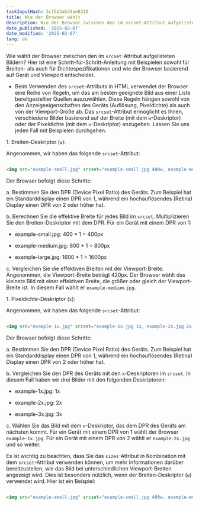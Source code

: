```yaml
---
taskInputHash: 3cf5b3ab39ae8310
title: Wie der Browser wählt
description: Wie der Browser zwischen den im srcset-Attribut aufgelisteten Bildern wählt
date_published: '2025-02-07'
date_modified: '2025-02-07'
lang: de
---
```

Wie wählt der Browser zwischen den im `srcset`-Attribut aufgelisteten Bildern? Hier ist eine Schritt-für-Schritt-Anleitung mit Beispielen sowohl für Breiten- als auch für Dichtespezifikationen und wie der Browser basierend auf Gerät und Viewport entscheidet.

- Beim Verwenden des `srcset`-Attributs in HTML verwendet der Browser eine Reihe von Regeln, um das am besten geeignete Bild aus einer Liste bereitgestellter Quellen auszuwählen. Diese Regeln hängen sowohl von den Anzeigeeigenschaften des Geräts (Auflösung, Pixeldichte) als auch von der Viewport-Größe ab. Das `srcset`-Attribut ermöglicht es Ihnen, verschiedene Bilder basierend auf der Breite (mit dem `w`-Deskriptor) oder der Pixeldichte (mit dem `x`-Deskriptor) anzugeben. Lassen Sie uns jeden Fall mit Beispielen durchgehen.

1\. Breiten-Deskriptor (`w`):

Angenommen, wir haben das folgende `srcset`-Attribut:

```html

<img src="example-small.jpg" srcset="example-small.jpg 400w, example-medium.jpg 800w, example-large.jpg 1600w" alt="Beispielbild">

```

Der Browser befolgt diese Schritte:

a. Bestimmen Sie den DPR (Device Pixel Ratio) des Geräts. Zum Beispiel hat ein Standarddisplay einen DPR von 1, während ein hochauflösendes (Retina) Display einen DPR von 2 oder höher hat.

b. Berechnen Sie die effektive Breite für jedes Bild im `srcset`. Multiplizieren Sie den Breiten-Deskriptor mit dem DPR. Für ein Gerät mit einem DPR von 1:

- example-small.jpg: 400 \* 1 = 400px

- example-medium.jpg: 800 \* 1 = 800px

- example-large.jpg: 1600 \* 1 = 1600px

c. Vergleichen Sie die effektiven Breiten mit der Viewport-Breite. Angenommen, die Viewport-Breite beträgt 420px. Der Browser wählt das kleinste Bild mit einer effektiven Breite, die größer oder gleich der Viewport-Breite ist. In diesem Fall wählt er `example-medium.jpg`.

1\. Pixeldichte-Deskriptor (`x`):

Angenommen, wir haben das folgende `srcset`-Attribut:

```html

<img src="example-1x.jpg" srcset="example-1x.jpg 1x, example-2x.jpg 2x, example-3x.jpg 3x" alt="Beispielbild">

```

Der Browser befolgt diese Schritte:

a. Bestimmen Sie den DPR (Device Pixel Ratio) des Geräts. Zum Beispiel hat ein Standarddisplay einen DPR von 1, während ein hochauflösendes (Retina) Display einen DPR von 2 oder höher hat.

b. Vergleichen Sie den DPR des Geräts mit den `x`-Deskriptoren im `srcset`. In diesem Fall haben wir drei Bilder mit den folgenden Deskriptoren:

- example-1x.jpg: 1x

- example-2x.jpg: 2x

- example-3x.jpg: 3x

c. Wählen Sie das Bild mit dem `x`-Deskriptor, das dem DPR des Geräts am nächsten kommt. Für ein Gerät mit einem DPR von 1 wählt der Browser `example-1x.jpg`. Für ein Gerät mit einem DPR von 2 wählt er `example-2x.jpg` und so weiter.

Es ist wichtig zu beachten, dass Sie das `sizes`-Attribut in Kombination mit dem `srcset`-Attribut verwenden können, um mehr Informationen darüber bereitzustellen, wie das Bild bei unterschiedlichen Viewport-Breiten angezeigt wird. Dies ist besonders nützlich, wenn der Breiten-Deskriptor (`w`) verwendet wird. Hier ist ein Beispiel:

```html

<img src="example-small.jpg" srcset="example-small.jpg 400w, example-medium.jpg 800w, example-large.jpg 1600w" sizes="(max-width: 480px) 100vw, (max-width: 960px) 50vw,

```
